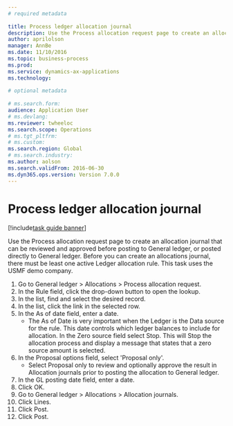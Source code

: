 ```yaml
--- 
# required metadata 
 
title: Process ledger allocation journal
description: Use the Process allocation request page to create an allocation journal that can be reviewed and approved before posting to General ledger, or posted directly to General ledger. 
author: aprilolson
manager: AnnBe 
ms.date: 11/10/2016
ms.topic: business-process 
ms.prod:  
ms.service: dynamics-ax-applications 
ms.technology:  
 
# optional metadata 
 
# ms.search.form:   
audience: Application User 
# ms.devlang:  
ms.reviewer: twheeloc
ms.search.scope: Operations 
# ms.tgt_pltfrm:  
# ms.custom:  
ms.search.region: Global
# ms.search.industry: 
ms.author: aolson
ms.search.validFrom: 2016-06-30 
ms.dyn365.ops.version: Version 7.0.0 
---
```

# Process ledger allocation journal

[!include[task guide banner](../../includes/task-guide-banner.md)]

Use the Process allocation request page to create an allocation journal that can be reviewed and approved before posting to General ledger, or posted directly to General ledger. Before you can create an allocations journal, there must be least one active Ledger allocation rule. This task uses the USMF demo company.

1. Go to General ledger > Allocations > Process allocation request.
2. In the Rule field, click the drop-down button to open the lookup.
3. In the list, find and select the desired record.
4. In the list, click the link in the selected row.
5. In the As of date field, enter a date.
    * The As of Date is very important when the Ledger is the Data source for the rule. This date controls which ledger balances to include for allocation.     In the Zero source field select Stop. This will  Stop the allocation process and display a message that states that a zero source amount is selected.  
6. In the Proposal options field, select 'Proposal only'.
    * Select Proposal only to review and optionally approve the result in Allocation journals prior to posting the allocation to General ledger.  
7. In the GL posting date field, enter a date.
8. Click OK.
9. Go to General ledger > Allocations > Allocation journals.
10. Click Lines.
11. Click Post.
12. Click Post.

